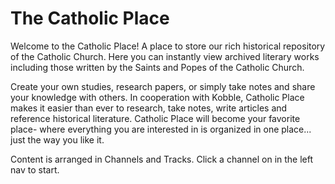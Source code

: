 # The Catholic Place

Welcome to the Catholic Place! A place to store our rich historical repository of the Catholic Church. Here you can instantly view archived literary works including those written by the Saints and Popes of the Catholic Church.



Create your own studies, research papers, or simply take notes and share your knowledge with others. In cooperation with Kobble, Catholic Place makes it easier than ever to research, take notes, write articles and reference historical literature. Catholic Place will become your favorite place- where everything you are interested in is organized in one place... just the way you like it.

Content is arranged in Channels and Tracks. Click a channel on in the left nav to start.